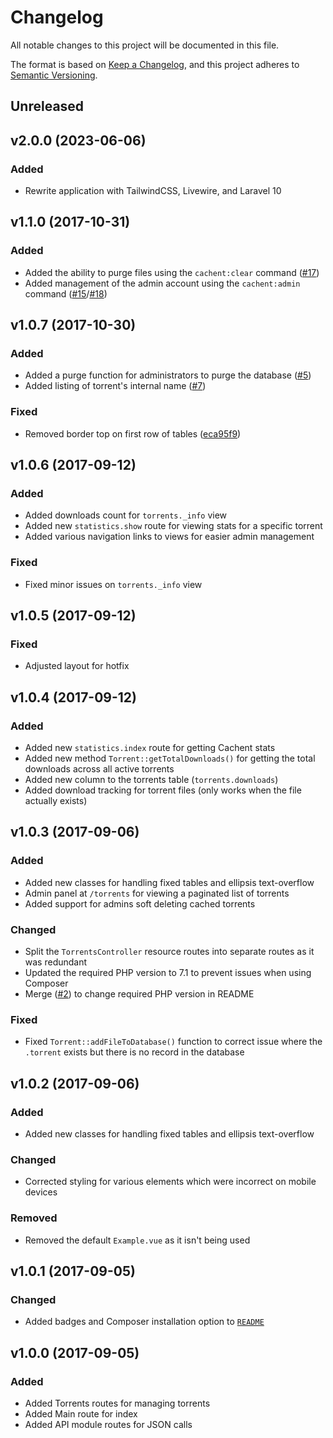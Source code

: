 # Changelog

All notable changes to this project will be documented in this file.

The format is based on [Keep a Changelog](https://keepachangelog.com), and this project adheres to [Semantic Versioning](https://semver.org).

## Unreleased

## v2.0.0 (2023-06-06)

### Added
- Rewrite application with TailwindCSS, Livewire, and Laravel 10

## v1.1.0 (2017-10-31)

### Added

- Added the ability to purge files using the `cachent:clear` command ([#17](https://github.com/pxgamer/cachent/issues/17))
- Added management of the admin account using the `cachent:admin` command ([#15](https://github.com/pxgamer/cachent/issues/15)/[#18](https://github.com/pxgamer/cachent/pull/18))

## v1.0.7 (2017-10-30)

### Added

- Added a purge function for administrators to purge the database ([#5](https://github.com/pxgamer/cachent/issues/5))
- Added listing of torrent's internal name ([#7](https://github.com/pxgamer/cachent/issues/7))

### Fixed

- Removed border top on first row of tables ([eca95f9](https://github.com/pxgamer/cachent/commit/eca95f9bb70cace718750a9e2b78bd92df627206))

## v1.0.6 (2017-09-12)

### Added
- Added downloads count for `torrents._info` view
- Added new `statistics.show` route for viewing stats for a specific torrent
- Added various navigation links to views for easier admin management

### Fixed
- Fixed minor issues on `torrents._info` view

## v1.0.5 (2017-09-12)

### Fixed
- Adjusted layout for hotfix

## v1.0.4 (2017-09-12)

### Added
- Added new `statistics.index` route for getting Cachent stats
- Added new method `Torrent::getTotalDownloads()` for getting the total downloads across all active torrents
- Added new column to the torrents table (`torrents.downloads`)
- Added download tracking for torrent files (only works when the file actually exists)

## v1.0.3 (2017-09-06)

### Added
- Added new classes for handling fixed tables and ellipsis text-overflow
- Admin panel at `/torrents` for viewing a paginated list of torrents
- Added support for admins soft deleting cached torrents

### Changed
- Split the `TorrentsController` resource routes into separate routes as it was redundant
- Updated the required PHP version to 7.1 to prevent issues when using Composer
- Merge ([#2](https://github.com/pxgamer/cachent/pull/2)) to change required PHP version in README

### Fixed
- Fixed `Torrent::addFileToDatabase()` function to correct issue where the `.torrent` exists but there is no record in the database

## v1.0.2 (2017-09-06)

### Added
- Added new classes for handling fixed tables and ellipsis text-overflow

### Changed
- Corrected styling for various elements which were incorrect on mobile devices

### Removed
- Removed the default `Example.vue` as it isn't being used

## v1.0.1 (2017-09-05)

### Changed
- Added badges and Composer installation option to [`README`](README.md)

## v1.0.0 (2017-09-05)

### Added
- Added Torrents routes for managing torrents
- Added Main route for index
- Added API module routes for JSON calls
